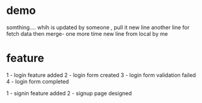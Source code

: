 # demo

somthing.... whih is updated by someone , pull it
new line
another line for fetch data then merge- one more time
new line from local by me

# feature
1 - login feature added
2 - login form created
3 - login form validation failed
4 - login form completed

1 - signin feature added
2 - signup page designed